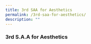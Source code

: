 ```yaml
---
title: 3rd SAA for Aesthetics
permalink: /3rd-saa-for-aesthetics/
description: ""
---
```





### 3rd S.A.A for Aesthetics